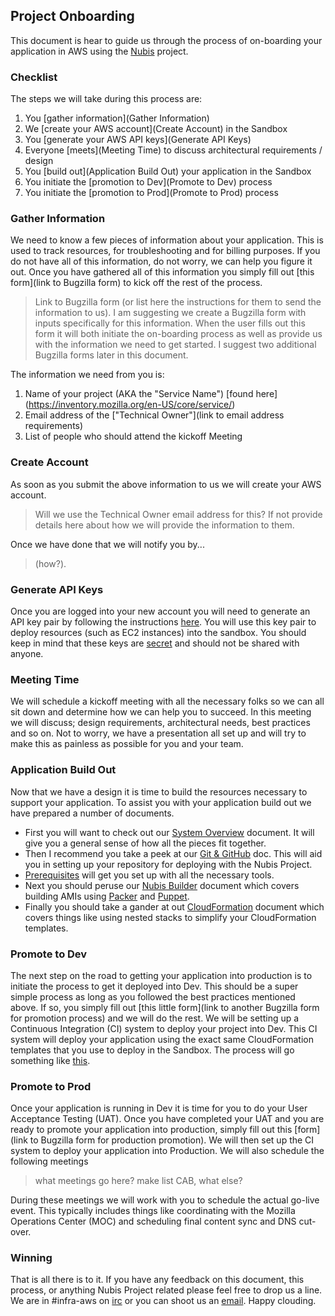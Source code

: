 ﻿## Project Onboarding

This document is hear to guide us through the process of on-boarding your application in AWS using the [Nubis](https://github.com/Nubisproject) project.

### Checklist
The steps we will take during this process are:
 1. You [gather information](Gather Information)
 1. We [create your AWS account](Create Account) in the Sandbox
 1. You [generate your AWS API keys](Generate API Keys)
 1. Everyone [meets](Meeting Time) to discuss architectural requirements / design
 1. You [build out](Application Build Out) your application in the Sandbox
 1. You initiate the [promotion to Dev](Promote to Dev) process
 1. You initiate the [promotion to Prod](Promote to Prod) process

### Gather Information
We need to know a few pieces of information about your application. This is used to track resources, for troubleshooting and for billing purposes. If you do not have all of this information, do not worry, we can help you figure it out. Once you have gathered all of this information you simply fill out [this form](link to Bugzilla form) to kick off the rest of the process.

> Link to Bugzilla form (or list here the instructions for them to send the information to us). I am suggesting we create a Bugzilla form with inputs specifically for this information. When the user fills out this form it will both initiate the on-boarding process as well as provide us with the information we need to get started. I suggest two additional Bugzilla forms later in this document.

 The information we need from you is:
 1. Name of your project (AKA the "Service Name") [found here] (https://inventory.mozilla.org/en-US/core/service/)
 1. Email address of the ["Technical Owner"](link to email address requirements)
 1. List of people who should attend the kickoff Meeting

### Create Account
As soon as you submit the above information to us we will create your AWS account.
 > Will we use the Technical Owner email address for this? If not provide details here about how we will provide the information to them.

Once we have done that we will notify you by...
> (how?).

### Generate API Keys
Once you are logged into your new account you will need to generate an API key pair by following the instructions [here](http://docs.aws.amazon.com/AWSEC2/latest/UserGuide/ec2-key-pairs.html#having-ec2-create-your-key-pair). You will use this key pair to deploy resources (such as EC2 instances) into the sandbox. You should keep in mind that these keys are [secret](https://github.com/Nubisproject/nubis-docs/blob/master/SECURITY.md) and should not be shared with anyone.

### Meeting Time
We will schedule a kickoff meeting with all the necessary folks so we can all sit down and determine how we can help you to succeed. In this meeting we will discuss; design requirements, architectural needs, best practices and so on. Not to worry, we have a presentation all set up and will try to make this as painless as possible for you and your team.

### Application Build Out
Now that we have a design it is time to build the resources necessary to support your application. To assist you with your application build out we have prepared a number of documents.

 * First you will want to check out our [System Overview](https://github.com/Nubisproject/nubis-docs/blob/master/SYSTEM_OVERVIEW.md) document. It will give you a general sense of how all the pieces fit together.
 * Then I recommend you take a peek at our [Git & GitHub](https://github.com/Nubisproject/nubis-docs/blob/master/GIT_GITHUB.md) doc. This will aid you in setting up your repository for deploying with the Nubis Project.
 * [Prerequisites](https://github.com/Nubisproject/nubis-docs/blob/master/PREREQUISITES.md) will get you set up with all the necessary tools.
 * Next you should peruse our [Nubis Builder](https://github.com/Nubisproject/nubis-builder/blob/master/README.md) document which covers building AMIs using [Packer](https://www.packer.io/) and [Puppet](https://puppetlabs.com/).
 * Finally you should take a gander at out [CloudFormation](https://github.com/Nubisproject/nubis-docs/blob/master/CLOUDFORMATION.md) document which covers things like using nested stacks to simplify your CloudFormation templates.

### Promote to Dev
The next step on the road to getting your application into production is to initiate the process to get it deployed into Dev. This should be a super simple process as long as you followed the best practices mentioned above. If so, you simply fill out [this little form](link to another Bugzilla form for promotion process) and we will do the rest. We will be setting up a Continuous Integration (CI) system to deploy your project into Dev. This CI system will deploy your application using the exact same CloudFormation templates that you use to deploy in the Sandbox. The process will go something like [this](https://mana.mozilla.org/wiki/display/EA/Environment+promotion).

### Promote to Prod
Once your application is running in Dev it is time for you to do your User Acceptance Testing (UAT). Once you have completed your UAT and you are ready to promote your application into production, simply fill out this [form](link to Bugzilla form for production promotion). We will then set up the CI system to deploy your application into Production. We will also schedule the following meetings
> what meetings go here? make list CAB, what else?

During these meetings we will work with you to schedule the actual go-live event. This typically includes things like coordinating with the Mozilla Operations Center (MOC) and scheduling final content sync and DNS cut-over.

### Winning
That is all there is to it. If you have any feedback on this document, this process, or anything Nubis Project related please feel free to drop us a line. We are in #infra-aws on [irc](irc.mozilla.org) or you can shoot us an [email](mailto:infra-aws@mozilla.org). Happy clouding.